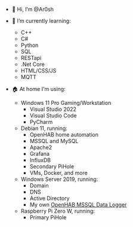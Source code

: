 - 👋 Hi, I’m @Ar0sh
- 🌱 I’m currently learning:
   - C++
   - C#
   - Python
   - SQL
   - RESTapi
   - .Net Core
   - HTML/CSS/JS
   - MQTT

- 🏠 At home I'm using:
   - Windows 11 Pro Gaming/Workstation
      - Visual Studio 2022
      - Visual Studio Code
      - PyCharm
   - Debian 11, running:
      - OpenHAB home automation
      - MSSQL and MySQL
      - Apache2
      - Grafana
      - InfluxDB
      - Secondary PiHole
      - VMs, Docker, and more
   - Windows Server 2019, running:
      - Domain
      - DNS
      - Active Directory
      - My own <a href="https://github.com/Ar0sh/OHLogger">OpenHAB MSSQL Data Logger</a>
   - Raspberry Pi Zero W, running:
      - Primary PiHole

   

<!---
Ar0sh/Ar0sh is a ✨ special ✨ repository because its `README.md` (this file) appears on your GitHub profile.
You can click the Preview link to take a look at your changes.
--->
